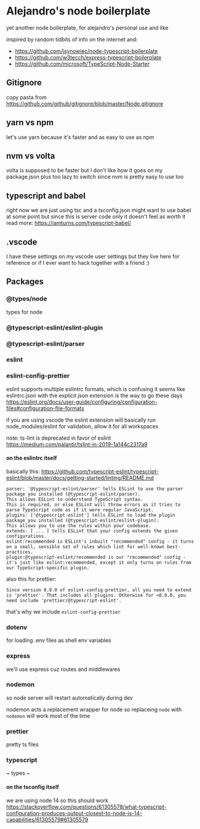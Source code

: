 # Alejandro's node boilerplate
yet another node boilerplate, for alejandro's personal use and like

inspired by random tidbits of info on the internet and:

- https://github.com/jsynowiec/node-typescript-boilerplate
- https://github.com/w3tecch/express-typescript-boilerplate
- https://github.com/microsoft/TypeScript-Node-Starter

## Gitignore
copy pasta from
https://github.com/github/gitignore/blob/master/Node.gitignore

## yarn vs npm
let's use yarn because it's faster and as easy to use as npm

## nvm vs volta
volta is supposed to be faster but I don't like how it goes on my package.json plus too lazy to switch since nvm is pretty easy to use too

## typescript and babel
right now we are just using tsc and a tsconfig.json might want to use babel at some point but since this is server code only it doesn't feel as worth it
read more: https://iamturns.com/typescript-babel/

## .vscode
I have these settings on my vscode user settings but they live here for reference or if I ever want to hack together with a friend :)
## Packages

### @types/node
types for node

### @typescript-eslint/eslint-plugin
### @typescript-eslint/parser
### eslint
### eslint-config-prettier
eslint supports multiple eslintrc formats, which is confusing it seems like eslintrc.json with the explicit json extension is the way to go these days
https://eslint.org/docs/user-guide/configuring/configuration-files#configuration-file-formats

if you are using vscode the eslint extension will basically run node_modules/eslint for validation, allow it for all workspaces

note: ts-lint is deprecated in favor of eslint
https://medium.com/palantir/tslint-in-2019-1a144c2317a9

#### on the eslintrc itself
basically this:
https://github.com/typescript-eslint/typescript-eslint/blob/master/docs/getting-started/linting/README.md

```
parser: '@typescript-eslint/parser' tells ESLint to use the parser package you installed (@typescript-eslint/parser).
This allows ESLint to understand TypeScript syntax.
This is required, or else ESLint will throw errors as it tries to parse TypeScript code as if it were regular JavaScript.
plugins: ['@typescript-eslint'] tells ESLint to load the plugin package you installed (@typescript-eslint/eslint-plugin).
This allows you to use the rules within your codebase.
extends: [ ... ] tells ESLint that your config extends the given configurations.
eslint:recommended is ESLint's inbuilt "recommended" config - it turns on a small, sensible set of rules which lint for well-known best-practices.
plugin:@typescript-eslint/recommended is our "recommended" config - it's just like eslint:recommended, except it only turns on rules from our TypeScript-specific plugin.
```

also this for prettier:
```
Since version 8.0.0 of eslint-config-prettier, all you need to extend is 'prettier'. That includes all plugins. Otherwise for <8.0.0, you need include 'prettier/@typescript-eslint'.
```
that's why we include `eslint-config-prettier`

### dotenv
for loading .env files as shell env variables

### express

we'll use express cuz routes and middlewares

### nodemon

so node server will restart automatically during dev

nodemon acts a replacement wrapper for node so replaceing `node` with `nodemon` will work most of the time

### prettier

pretty ts files

### typescript

~ types ~

#### on the tsconfig itself

we are using node 14 so this should work
https://stackoverflow.com/questions/61305578/what-typescript-configuration-produces-output-closest-to-node-js-14-capabilities/61305579#61305579
